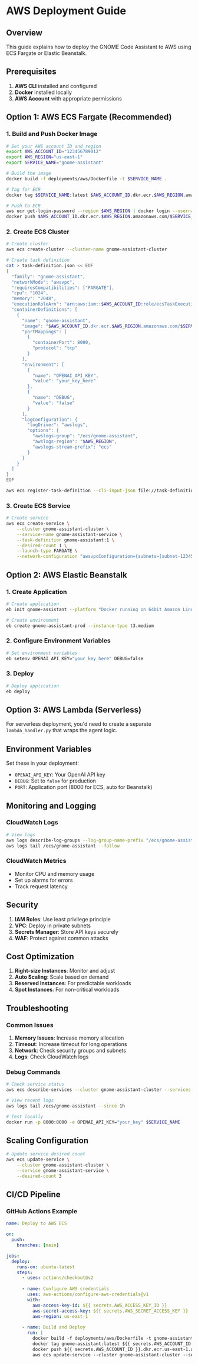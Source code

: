 # AWS Deployment Guide

## Overview

This guide explains how to deploy the GNOME Code Assistant to AWS using ECS Fargate or Elastic Beanstalk.

## Prerequisites

1. **AWS CLI** installed and configured
2. **Docker** installed locally
3. **AWS Account** with appropriate permissions

## Option 1: AWS ECS Fargate (Recommended)

### 1. Build and Push Docker Image

```bash
# Set your AWS account ID and region
export AWS_ACCOUNT_ID="123456789012"
export AWS_REGION="us-east-1"
export SERVICE_NAME="gnome-assistant"

# Build the image
docker build -f deployments/aws/Dockerfile -t $SERVICE_NAME .

# Tag for ECR
docker tag $SERVICE_NAME:latest $AWS_ACCOUNT_ID.dkr.ecr.$AWS_REGION.amazonaws.com/$SERVICE_NAME:latest

# Push to ECR
aws ecr get-login-password --region $AWS_REGION | docker login --username AWS --password-stdin $AWS_ACCOUNT_ID.dkr.ecr.$AWS_REGION.amazonaws.com
docker push $AWS_ACCOUNT_ID.dkr.ecr.$AWS_REGION.amazonaws.com/$SERVICE_NAME:latest
```

### 2. Create ECS Cluster

```bash
# Create cluster
aws ecs create-cluster --cluster-name gnome-assistant-cluster

# Create task definition
cat > task-definition.json << EOF
{
  "family": "gnome-assistant",
  "networkMode": "awsvpc",
  "requiresCompatibilities": ["FARGATE"],
  "cpu": "1024",
  "memory": "2048",
  "executionRoleArn": "arn:aws:iam::$AWS_ACCOUNT_ID:role/ecsTaskExecutionRole",
  "containerDefinitions": [
    {
      "name": "gnome-assistant",
      "image": "$AWS_ACCOUNT_ID.dkr.ecr.$AWS_REGION.amazonaws.com/$SERVICE_NAME:latest",
      "portMappings": [
        {
          "containerPort": 8000,
          "protocol": "tcp"
        }
      ],
      "environment": [
        {
          "name": "OPENAI_API_KEY",
          "value": "your_key_here"
        },
        {
          "name": "DEBUG",
          "value": "false"
        }
      ],
      "logConfiguration": {
        "logDriver": "awslogs",
        "options": {
          "awslogs-group": "/ecs/gnome-assistant",
          "awslogs-region": "$AWS_REGION",
          "awslogs-stream-prefix": "ecs"
        }
      }
    }
  ]
}
EOF

aws ecs register-task-definition --cli-input-json file://task-definition.json
```

### 3. Create ECS Service

```bash
# Create service
aws ecs create-service \
    --cluster gnome-assistant-cluster \
    --service-name gnome-assistant-service \
    --task-definition gnome-assistant:1 \
    --desired-count 1 \
    --launch-type FARGATE \
    --network-configuration "awsvpcConfiguration={subnets=[subnet-12345],securityGroups=[sg-12345],assignPublicIp=ENABLED}"
```

## Option 2: AWS Elastic Beanstalk

### 1. Create Application

```bash
# Create application
eb init gnome-assistant --platform "Docker running on 64bit Amazon Linux 2"

# Create environment
eb create gnome-assistant-prod --instance-type t3.medium
```

### 2. Configure Environment Variables

```bash
# Set environment variables
eb setenv OPENAI_API_KEY="your_key_here" DEBUG=false
```

### 3. Deploy

```bash
# Deploy application
eb deploy
```

## Option 3: AWS Lambda (Serverless)

For serverless deployment, you'd need to create a separate `lambda_handler.py` that wraps the agent logic.

## Environment Variables

Set these in your deployment:

- `OPENAI_API_KEY`: Your OpenAI API key
- `DEBUG`: Set to `false` for production
- `PORT`: Application port (8000 for ECS, auto for Beanstalk)

## Monitoring and Logging

### CloudWatch Logs
```bash
# View logs
aws logs describe-log-groups --log-group-name-prefix "/ecs/gnome-assistant"
aws logs tail /ecs/gnome-assistant --follow
```

### CloudWatch Metrics
- Monitor CPU and memory usage
- Set up alarms for errors
- Track request latency

## Security

1. **IAM Roles**: Use least privilege principle
2. **VPC**: Deploy in private subnets
3. **Secrets Manager**: Store API keys securely
4. **WAF**: Protect against common attacks

## Cost Optimization

1. **Right-size Instances**: Monitor and adjust
2. **Auto Scaling**: Scale based on demand
3. **Reserved Instances**: For predictable workloads
4. **Spot Instances**: For non-critical workloads

## Troubleshooting

### Common Issues

1. **Memory Issues**: Increase memory allocation
2. **Timeout**: Increase timeout for long operations
3. **Network**: Check security groups and subnets
4. **Logs**: Check CloudWatch logs

### Debug Commands

```bash
# Check service status
aws ecs describe-services --cluster gnome-assistant-cluster --services gnome-assistant-service

# View recent logs
aws logs tail /ecs/gnome-assistant --since 1h

# Test locally
docker run -p 8000:8000 -e OPENAI_API_KEY="your_key" $SERVICE_NAME
```

## Scaling Configuration

```bash
# Update service desired count
aws ecs update-service \
    --cluster gnome-assistant-cluster \
    --service gnome-assistant-service \
    --desired-count 3
```

## CI/CD Pipeline

### GitHub Actions Example

```yaml
name: Deploy to AWS ECS

on:
  push:
    branches: [main]

jobs:
  deploy:
    runs-on: ubuntu-latest
    steps:
      - uses: actions/checkout@v2
      
      - name: Configure AWS credentials
        uses: aws-actions/configure-aws-credentials@v1
        with:
          aws-access-key-id: ${{ secrets.AWS_ACCESS_KEY_ID }}
          aws-secret-access-key: ${{ secrets.AWS_SECRET_ACCESS_KEY }}
          aws-region: us-east-1
      
      - name: Build and Deploy
        run: |
          docker build -f deployments/aws/Dockerfile -t gnome-assistant .
          docker tag gnome-assistant:latest ${{ secrets.AWS_ACCOUNT_ID }}.dkr.ecr.us-east-1.amazonaws.com/gnome-assistant:latest
          docker push ${{ secrets.AWS_ACCOUNT_ID }}.dkr.ecr.us-east-1.amazonaws.com/gnome-assistant:latest
          aws ecs update-service --cluster gnome-assistant-cluster --service gnome-assistant-service --force-new-deployment
```



